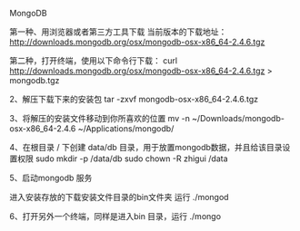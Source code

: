 MongoDB

第一种、用浏览器或者第三方工具下载
当前版本的下载地址： http://downloads.mongodb.org/osx/mongodb-osx-x86_64-2.4.6.tgz
 
第二种，打开终端，使用以下命令行下载：
curl http://downloads.mongodb.org/osx/mongodb-osx-x86_64-2.4.6.tgz > mongodb.tgz
 
2、解压下载下来的安装包
tar -zxvf mongodb-osx-x86_64-2.4.6.tgz 

3、将解压的安装文件移动到你所喜欢的位置
mv -n ~/Downloads/mongodb-osx-x86_64-2.4.6 ~/Applications/mongodb/
 
4、在根目录 / 下创建  data/db 目录，用于放置mongodb数据，并且给该目录设置权限
sudo mkdir -p /data/db
sudo chown -R  zhigui /data
 
5、启动mongodb 服务
 
进入安装存放的下载安装文件目录的bin文件夹 运行 ./mongod

6、打开另外一个终端，同样是进入bin 目录，运行 ./mongo